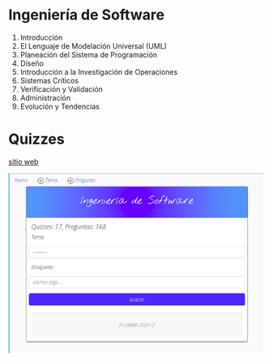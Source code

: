 # Ingeniería de Software

1. Introducción 
2. El Lenguaje de Modelación Universal (UML) 
3. Planeación del Sistema de Programación
4. Diseño
5. Introducción a la Investigación de Operaciones 
6. Sistemas Críticos
7. Verificación y Validación 
8. Administración
9. Evolución y Tendencias 

# Quizzes

[sitio web](https://vast-dusk-39641.herokuapp.com/quizzes/home/)

![](screenshots/q1.png)
